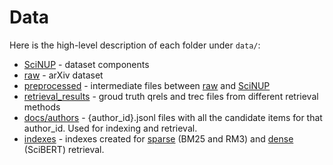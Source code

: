 # Data

Here is the high-level description of each folder under `data/`:

- [SciNUP](SciNUP) - dataset components
- [raw](raw) - arXiv dataset
- [preprocessed](preprocessed) - intermediate files between [raw](raw) and [SciNUP](SciNUP)
- [retrieval_results](retrieval_results) - groud truth qrels and trec files from different retrieval methods
- [docs/authors](docs/authors) - {author_id}.jsonl files with all the candidate items for that author_id. Used for indexing and retrieval.
- [indexes](indexes) - indexes created for [sparse](indexes/sparse) (BM25 and RM3) and [dense](indexes/dense/scibert) (SciBERT) retrieval.